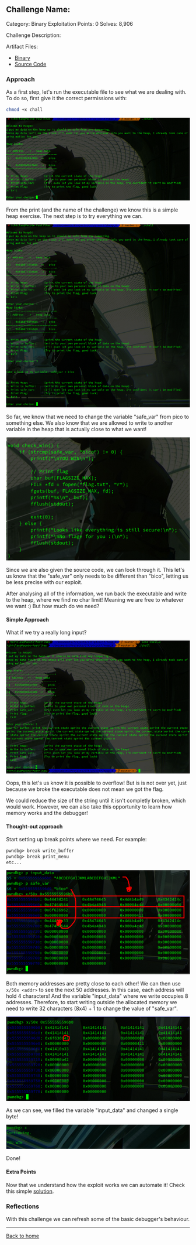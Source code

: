 ## Challenge Name: <name>
Category: Binary Exploitation
Points: 0
Solves: 8,906

Challenge Description: 
<descript>

Artifact Files:
* [Binary](chall)
* [Source Code](chall.c)

### Approach

As a first step, let's run the executable file to see what we are dealing with. To do so, first give it the correct permissions with:

```bash
chmod +x chall
```

![img](Images/clean_run.png)

From the print (and the name of the challenge) we know this is a simple heap exercise. 
The next step is to try everything we can. 

![img](Images/clean_exec.png)

So far, we know that we need to change the variable "safe_var" from pico to something else. We also know that we are allowed to write to another variable in the heap that is actually close to what we want!

![img](Images/check_win.png)

Since we are also given the source code, we can look through it. This let's us know that the "safe_var" only needs to be different than "bico", letting us be less precise with our exploit.

After analysing all of the information, we run back the executable and write to the heap, where we find no char limit! Meaning we are free to whatever we want :) But how much do we need?

#### Simple Approach

What if we try a really long input?

![img](Images/brute_force.png)

Oops, this let's us know it is possible to overflow! But is is not over yet, just because we broke the executable does not mean we got the flag.

We could reduce the size of the string until it isn't completly broken, which would work. However, we can also take this opportunity to learn how memory works and the debugger!

#### Thought-out approach 

Start setting up break points where we need. For example:


```
pwndbg> break write_buffer
pwndbg> break print_menu
etc...
```

![img](Images/see_mem_range.png)

Both memory addresses are pretty close to each other! We can then use `x/50x <addr>` to see the next 50 addresses.
In this case, each address will hold 4 characters! And the variable "input_data" where we write occupies 8 addresses. Therefore, to start writing outside the allocated memory we need to write 32 characters (8x4) + 1 to change the value of "safe_var".

![img](Images/overflow.png)

As we can see, we filled the variable "input_data" and changed a single byte!

![img](Images/done.png)

Done!

#### Extra Points

Now that we understand how the exploit works we can automate it! Check this simple [solution](sol.py).

### Reflections
 With this challenge we can refresh some of the basic debugger's behaviour. 

---
[Back to home](</CTF/picoctf/main.md>)
